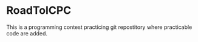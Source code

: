 # RoadToICPC

This is a programming contest practicing  git repostitory where practicable code are added.

